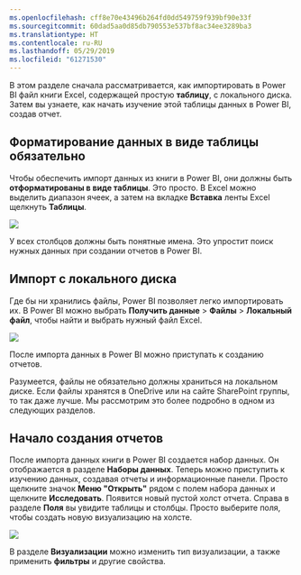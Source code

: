 ```yaml
---
ms.openlocfilehash: cff8e70e43496b264fd0dd549759f939bf90e33f
ms.sourcegitcommit: 60dad5aa0d85db790553e537bf8ac34ee3289ba3
ms.translationtype: HT
ms.contentlocale: ru-RU
ms.lasthandoff: 05/29/2019
ms.locfileid: "61271530"
---
```

В этом разделе сначала рассматривается, как импортировать в Power BI файл книги Excel, содержащей простую **таблицу**, с локального диска. Затем вы узнаете, как начать изучение этой таблицы данных в Power BI, создав отчет.

## <a name="make-sure-your-data-is-formatted-as-a-table"></a>Форматирование данных в виде таблицы обязательно
Чтобы обеспечить импорт данных из книги в Power BI, они должны быть **отформатированы в виде таблицы**. Это просто. В Excel можно выделить диапазон ячеек, а затем на вкладке **Вставка** ленты Excel щелкнуть **Таблицы**.

![](media/5-2-upload-excel/5-2_1.png)

У всех столбцов должны быть понятные имена. Это упростит поиск нужных данных при создании отчетов в Power BI.

## <a name="import-from-a-local-drive"></a>Импорт с локального диска
Где бы ни хранились файлы, Power BI позволяет легко импортировать их. В Power BI можно выбрать **Получить данные** > **Файлы** > **Локальный файл**, чтобы найти и выбрать нужный файл Excel.

![](media/5-2-upload-excel/5-2_2.png)

После импорта данных в Power BI можно приступать к созданию отчетов.

Разумеется, файлы не обязательно должны храниться на локальном диске. Если файлы хранятся в OneDrive или на сайте SharePoint группы, то так даже лучше. Мы рассмотрим это более подробно в одном из следующих разделов.

## <a name="start-creating-reports"></a>Начало создания отчетов
После импорта данных книги в Power BI создается набор данных. Он отображается в разделе **Наборы данных**. Теперь можно приступить к изучению данных, создавая отчеты и информационные панели. Просто щелкните значок **Меню "Открыть"**  рядом с полем набора данных и щелкните **Исследовать**. Появится новый пустой холст отчета. Справа в разделе **Поля** вы увидите таблицы и столбцы. Просто выберите поля, чтобы создать новую визуализацию на холсте.

![](media/5-2-upload-excel/5-2_3.png)

В разделе **Визуализации** можно изменить тип визуализации, а также применить **фильтры** и другие свойства.

